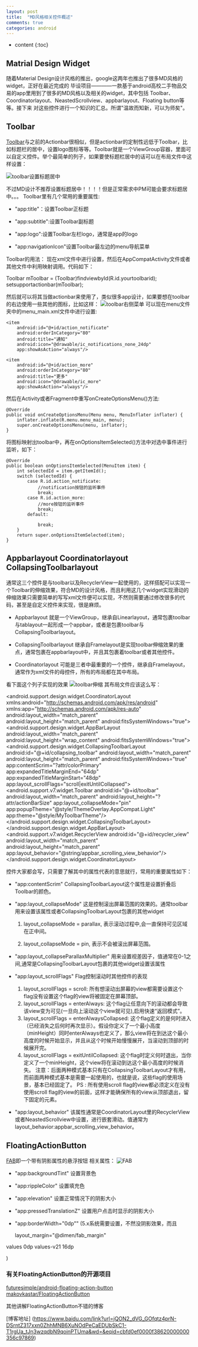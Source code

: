 ```yaml
---
layout: post
title:  "MD风格相关控件概述"
comments: true
categories: android
---
```


* content
{:toc}

## Matrial Design Widget

随着Material Design设计风格的推出，google这两年也推出了很多MD风格的widget，正好在最近完成的
毕设项目————一款基于android高校二手物品交易的app里用到了很多的MD风格以及相关的widget，其中包括
Toolbar、Coordinatorlayout、NeastedScrollview、appbarlayout、Floating button等等。接下来
对这些控件进行一个知识的汇总。所谓"温故而知新，可以为师矣"。

## Toolbar

[Toolbar](http://developer.android.com/intl/zh-cn/reference/android/support/v7/widget/Toolbar.html)与之前的Actionbar很相似，但是actionbar的定制性远低于Toolbar，比如标题栏的居中，设置logo图标等等。Toolbar就是一个ViewGroup容器，里面可以自定义控件。举个最简单的列子，如果要使标题栏居中的话可以在布局文件中这样设置：




![toolbar设置标题居中](https://raw.githubusercontent.com/wwfighting/BlogPic/master/Pictures/toolbar_center_title.png)

不过MD设计不推荐设置标题居中！！！！但是正常需求中PM可能会要求标题居中。。。
Toolbar里有几个常用的重要属性:

* "app:title"：设置Toolbar正标题

* "app:subtitle":设置Toolbar副标题

* "app:logo":设置Toolbar左栏logo，通常是app的logo

* "app:navigationIcon"设置Toolbar最左边的menu导航菜单

Toolbar的用法：
现在xml文件中进行设置，然后在AppCompatActivity文件或者其他文件中利用映射调用。代码如下：

  Toolbar mToolbar = (Toolbar)findviewbyId(R.id.yourtoolbarid);
  setsupportactionbar(mToolbar);

然后就可以将其当做actionbar来使用了，类似很多app设计，如果要想在toolbar的右边使用一些其他的图标，比如这样：
![toolbar右侧菜单](https://raw.githubusercontent.com/wwfighting/BlogPic/master/Pictures/toolbar_menu.png)
可以现在menu文件夹中的menu_main.xml文件中进行设置:

    <item
        android:id="@+id/action_notificate"
        android:orderInCategory="80"
        android:title="通知"
        android:icon="@drawable/ic_notifications_none_24dp"
        app:showAsAction="always"/>

    <item
        android:id="@+id/action_more"
        android:orderInCategory="80"
        android:title="更多"
        android:icon="@drawable/ic_more"
        app:showAsAction="always"/>

然后在Activity或者Fragment中重写onCreateOptionsMenu()方法:

    @Override
    public void onCreateOptionsMenu(Menu menu, MenuInflater inflater) {
        inflater.inflate(R.menu.menu_main, menu);
        super.onCreateOptionsMenu(menu, inflater);
    }

将图标映射出toolbar中，再在onOptionsItemSelected()方法中对选中事件进行监听，如下：

    @Override
    public boolean onOptionsItemSelected(MenuItem item) {
        int selectedId = item.getItemId();
        switch (selectedId) {
            case R.id.action_notificate:
                //notification按钮的监听事件
                break;
            case R.id.action_more:
                //more按钮的监听事件
                break;
            default:

                break;
        }
        return super.onOptionsItemSelected(item);
    }

## Appbarlayout Coordinatorlayout CollapsingToolbarlayout

通常这三个控件是与toolbar以及RecyclerView一起使用的，这样搭配可以实现一个Toolbar的伸缩效果，符合MD的设计风格，而且利用这几个widget实现滑动的伸缩效果只需要简单的写写xml文件便可以实现，不然则需要通过修改很多的代码，甚至是自定义控件来实现，很是麻烦。

* Appbarlayout 就是一个ViewGroup，继承自Linearlayout，通常包裹toolbar与tablayout一起形成一个appbar，或者是包裹toolbar与CollapsingToolbarlayout。

* CollapsingToolbarlayout 继承自Framelayout是实现toolbar伸缩效果的重点，通常包裹在appbarlayout中，并且其包裹着toolbar或者其他控件。

* Coordinatorlayout 可能是三者中最重要的一个控件，继承自Framelayout，通常作为xml文件的母控件，所有的布局都在其中布局。

看下面这个列子实现的效果
![toolbar伸缩](http://img1.tuicool.com/m6bqA3.gif!web)
其布局文件应该这么写：

<?xml version="1.0" encoding="utf-8"?>
<android.support.design.widget.CoordinatorLayout
xmlns:android="http://schemas.android.com/apk/res/android"
xmlns:app="http://schemas.android.com/apk/res-auto"
android:layout_width="match_parent"
android:layout_height="match_parent"
android:fitsSystemWindows="true">
<android.support.design.widget.AppBarLayout
  android:layout_width="match_parent"
  android:layout_height="wrap_content"
  android:fitsSystemWindows="true">
  <android.support.design.widget.CollapsingToolbarLayout
    android:id="@+id/collapsing_toolbar"
    android:layout_width="match_parent"
    android:layout_height="match_parent"
    android:fitsSystemWindows="true"
    app:contentScrim="?attr/colorPrimary"
    app:expandedTitleMarginEnd="64dp"
    app:expandedTitleMarginStart="48dp"
    app:layout_scrollFlags="scroll|exitUntilCollapsed">
    <ImageView
      android:id="@+id/backdrop"
      android:layout_width="match_parent"
      android:layout_height="match_parent"
      android:fitsSystemWindows="true"
      app:layout_collapseMode="parallax"
      android:scaleType="centerCrop"
      android:src="@drawable/mu"
      android:transitionName="mu"/>
    <android.support.v7.widget.Toolbar
      android:id="@+id/toolbar"
      android:layout_width="match_parent"
      android:layout_height="?attr/actionBarSize"
      app:layout_collapseMode="pin"
      app:popupTheme="@style/ThemeOverlay.AppCompat.Light"
      app:theme="@style/MyToolbarTheme"/>
  </android.support.design.widget.CollapsingToolbarLayout>
</android.support.design.widget.AppBarLayout>
<android.support.v7.widget.RecyclerView
  android:id="@+id/recycler_view"
  android:layout_width="match_parent"
  android:layout_height="match_parent"
  app:layout_behavior="@string/appbar_scrolling_view_behavior"/>
</android.support.design.widget.CoordinatorLayout>

控件大家都会写，只需要了解其中的属性代表的意思就行，常用的重要属性如下：

* "app:contentScrim" CollapsingToolbarLayout这个属性是设置折叠后Toolbar的颜色。

* "app:layout_collapseMode"  这是控制滚出屏幕范围的效果的。通常toolbar用来设置该属性或者CollapsingToolbarLayout包裹的其他widget

  1) layout_collapseMode = parallax, 表示滚动过程中,会一直保持可见区域在正中间。

  2) layout_collapseMode = pin, 表示不会被滚出屏幕范围。

* "app:layout_collapseParallaxMultiplier" 用来设置视差因子，值通常在0-1之间,通常是CollapsingToolbarLayout包裹的其他widget设置该属性

* "app:layout_scrollFlags" Flag控制滚动时其他控件的表现

  1) layout_scrollFlags = scroll: 所有想滚动出屏幕的view都需要设置这个flag没有设置这个flag的view将被固定在屏幕顶部。
  2) layout_scrollFlags = enterAlways: 这个flag让任意向下的滚动都会导致该view变为可见(一旦向上滚动这个view就可见),启用快速“返回模式”。
  3) layout_scrollFlags = enterAlwaysCollapsed: 这个flag定义的是何时进入（已经消失之后何时再次显示）。假设你定义了一个最小高度（minHeight）同时enterAlways也定义了，那么view将在到达这个最小高度的时候开始显示，并且从这个时候开始慢慢展开，当滚动到顶部的时候展开完。
  4)  layout_scrollFlags = exitUntilCollapsed: 这个flag时定义何时退出，当你定义了一个minHeight，这个view将在滚动到达这个最小高度的时候消失。
  注意：后面两种模式基本只有在CollapsingToolbarLayout才有用，而前面两种模式基本是需要一起使用的，也就是说，这些flag的使用场景，基本已经固定了。
  PS : 所有使用scroll flag的view都必须定义在没有使用scroll flag的view的前面，这样才能确保所有的view从顶部退出，留下固定的元素。

* "app:layout_behavior" 该属性通常是CoordinatorLayout里的RecyclerView或者NeastedScrollview中设置，进行嵌套滑动。值通常为layout_behavior:appbar_scrolling_view_behavior。

## FloatingActionButton
[FAB](http://developer.android.com/intl/zh-cn/reference/android/support/design/widget/FloatingActionButton.html)即一个带有阴影属性的悬浮按钮
相关属性：
![FAB](http://img.blog.csdn.net/20150629094409924)

* "app:backgroundTint" 设置背景色
* "app:rippleColor" 设置填充色
* "app:elevation" 设置正常情况下的阴影大小
* "app:pressedTranslationZ" 设置用户点击时显示的阴影大小
* "app:borderWidth="0dp"" (5.x系统需要设置，不然没阴影效果，而且

  layout_margin="@dimen/fab_margin"

 values
 <dimen name="fab_margin">0dp</dimen>
values-v21
 <dimen name="fab_margin">16dp</dimen>

 )

### 有关FloatingActionButton的开源项目

 [futuresimple/android-floating-action-button](https://github.com/futuresimple/android-floating-action-button)
 [makovkastar/FloatingActionButton](https://github.com/makovkastar/FloatingActionButton)

其他讲解FloatingActionButton不错的博客

[博客地址]
(https://www.baidu.com/link?url=jQON2_dVG_GOfqtz4prN-DSrntZ317xxn0ZhhMNB6XuNOdPeCaEDUbSkC1-T1rgUa_tJn3wzqdbN9qoinPTUma&wd=&eqid=cbfd0ef0000f38620000000356c97869)
